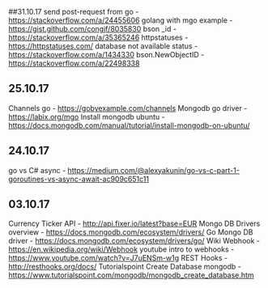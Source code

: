 ##31.10.17
send post-request from go - https://stackoverflow.com/a/24455606
golang with mgo example - https://gist.github.com/congjf/8035830
bson _id - https://stackoverflow.com/a/35365246
httpstatuses - https://httpstatuses.com/
database not available status - https://stackoverflow.com/a/1434330
bson.NewObjectID - https://stackoverflow.com/a/22498338

## 25.10.17
Channels go - https://gobyexample.com/channels
Mongodb go driver - https://labix.org/mgo
Install mongodb ubuntu - https://docs.mongodb.com/manual/tutorial/install-mongodb-on-ubuntu/

## 24.10.17
go vs C# async - https://medium.com/@alexyakunin/go-vs-c-part-1-goroutines-vs-async-await-ac909c651c11

## 03.10.17
Currency Ticker API - http://api.fixer.io/latest?base=EUR
Mongo DB Drivers overview - https://docs.mongodb.com/ecosystem/drivers/
Go Mongo DB driver - https://docs.mongodb.com/ecosystem/drivers/go/
Wiki Webhook - https://en.wikipedia.org/wiki/Webhook
youtube intro to webhooks - https://www.youtube.com/watch?v=J7uENSm-w1g
REST Hooks - http://resthooks.org/docs/
Tutorialspoint Create Database mongodb - https://www.tutorialspoint.com/mongodb/mongodb_create_database.htm

